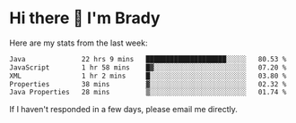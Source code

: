 # Hi there 👋 I'm Brady

Here are my stats from the last week:
<!--START_SECTION:waka-->

```txt
Java              22 hrs 9 mins   ████████████████████░░░░░   80.53 %
JavaScript        1 hr 58 mins    █▓░░░░░░░░░░░░░░░░░░░░░░░   07.20 %
XML               1 hr 2 mins     █░░░░░░░░░░░░░░░░░░░░░░░░   03.80 %
Properties        38 mins         ▓░░░░░░░░░░░░░░░░░░░░░░░░   02.32 %
Java Properties   28 mins         ▒░░░░░░░░░░░░░░░░░░░░░░░░   01.74 %
```

<!--END_SECTION:waka-->

If I haven't responded in a few days, please email me directly. 

